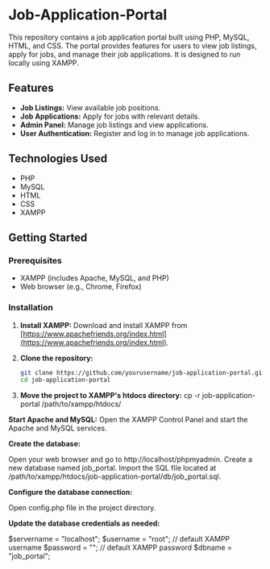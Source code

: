 # Job-Application-Portal
This repository contains a job application portal built using PHP, MySQL, HTML, and CSS. The portal provides features for users to view job listings, apply for jobs, and manage their job applications. It is designed to run locally using XAMPP.

## Features

- **Job Listings:** View available job positions.
- **Job Applications:** Apply for jobs with relevant details.
- **Admin Panel:** Manage job listings and view applications.
- **User Authentication:** Register and log in to manage job applications.

## Technologies Used

- PHP
- MySQL
- HTML
- CSS
- XAMPP

## Getting Started

### Prerequisites

- XAMPP (includes Apache, MySQL, and PHP)
- Web browser (e.g., Chrome, Firefox)

### Installation

1. **Install XAMPP:**
   Download and install XAMPP from [https://www.apachefriends.org/index.html](https://www.apachefriends.org/index.html).

2. **Clone the repository:**

   ```bash
   git clone https://github.com/yourusername/job-application-portal.git
   cd job-application-portal

3. **Move the project to XAMPP's htdocs directory:**
cp -r job-application-portal /path/to/xampp/htdocs/

**Start Apache and MySQL:**
Open the XAMPP Control Panel and start the Apache and MySQL services.

**Create the database:**

Open your web browser and go to http://localhost/phpmyadmin.
Create a new database named job_portal.
Import the SQL file located at /path/to/xampp/htdocs/job-application-portal/db/job_portal.sql.

**Configure the database connection:**

Open config.php file in the project directory.

**Update the database credentials as needed:**


$servername = "localhost";
$username = "root"; // default XAMPP username
$password = ""; // default XAMPP password
$dbname = "job_portal";



